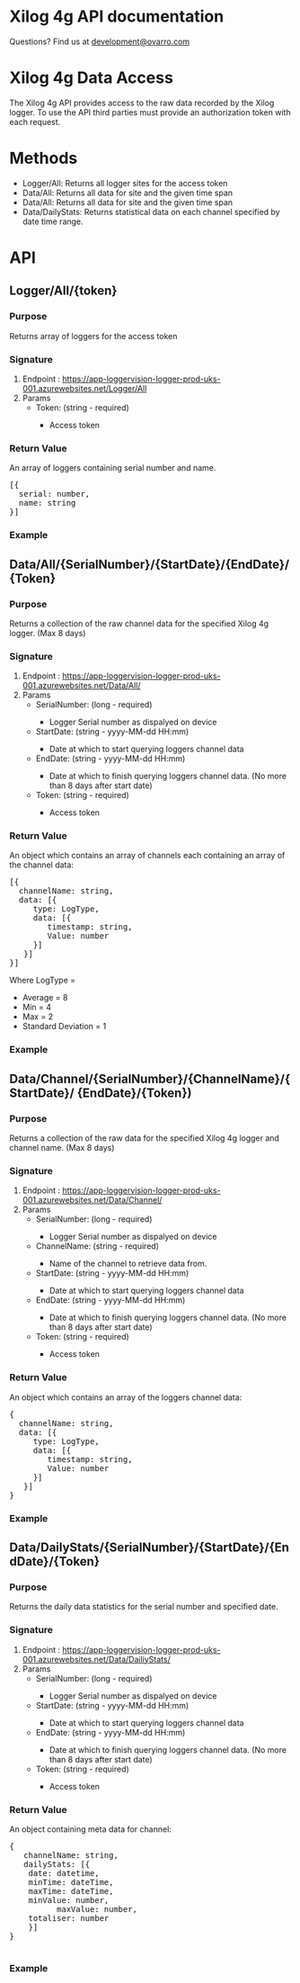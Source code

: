 <h1> Xilog 4g API documentation </h1>
Questions? Find us at <a href=mailto:development@ovarro.com> development@ovarro.com </a>

<h1> Xilog 4g Data Access </h1>
The Xilog 4g API provides access to the raw data recorded by the Xilog logger. To use the API third parties must provide an authorization token with each request. 

<h1> Methods </h1>
<ul>
  <li>Logger/All: Returns all logger sites for the access token</li>
  <li>Data/All: Returns all data for site and the given time span</li>
  <li>Data/All: Returns all data for site and the given time span</li>
  <li>Data/DailyStats: Returns statistical data on each channel specified by date time range.</li>
</ul>

<h1>API</h1>
<h2>Logger/All/{token}</h2>
<h3>Purpose</h3>
Returns array of loggers for the access token
<h3>Signature</h3>
<ol>
<li>Endpoint : <a href="https://app-loggervision-logger-prod-uks-001.azurewebsites.net/Logger/All"> https://app-loggervision-logger-prod-uks-001.azurewebsites.net/Logger/All</a>
</li>
<li> Params
  <ul>
    <li>Token: (string - required)</li>
    <ul>
      <li>Access token</li>
    </ul>
  </ul>
</li>
</ol>
<h3>Return Value</h3>
An array of loggers containing serial number and name.
<pre>
[{
  serial: number,
  name: string
}]
</pre>

<h3>Example</h3>

<h2>Data/All/{SerialNumber}/{StartDate}/{EndDate}/{Token}</h2>
<h3>Purpose</h3>
Returns a collection of the raw channel data for the specified Xilog 4g logger. (Max 8 days)
<h3>Signature</h3>
<ol>
<li>Endpoint : <a href="https://app-loggervision-logger-prod-uks-001.azurewebsites.net/Data/All/"> https://app-loggervision-logger-prod-uks-001.azurewebsites.net/Data/All/</a>
</li>
<li> Params
  <ul>
    <li>SerialNumber: (long - required)</li>
    <ul>
      <li>Logger Serial number as dispalyed on device</li>
    </ul>
    <li>StartDate: (string - yyyy-MM-dd HH:mm)</li>
    <ul>
      <li>Date at which to start querying loggers channel data</li>
    </ul>
    <li>EndDate: (string - yyyy-MM-dd HH:mm)</li>
    <ul>
      <li>Date at which to finish querying loggers channel data. (No more than 8 days after start date) </li>
    </ul>
    <li>Token: (string - required)</li>
    <ul>
      <li>Access token</li>
    </ul>
  </ul>
</li>
</ol>
<h3>Return Value</h3>
An object which contains an array of channels each containing an array of the channel data:
<pre>
[{
  channelName: string,
  data: [{
     type: LogType,
     data: [{
        timestamp: string,
        Value: number
     }]
   }]
}]
</pre>
Where LogType = 
<ul>
<li> Average = 8 </li>
<li> Min = 4 </li>
<li> Max = 2 </li>
<li> Standard Deviation = 1 </li> 
</ul>
<h3>Example</h3>

<h2>Data/Channel/{SerialNumber}/{ChannelName}/{StartDate}/ {EndDate}/{Token})</h2>
<h3>Purpose</h3>
Returns a collection of the raw data for the specified Xilog 4g logger and channel name. (Max 8 days)
<h3>Signature</h3>
<ol>
<li>Endpoint : <a href=" https://app-loggervision-logger-prod-uks-001.azurewebsites.net/Data/Channel/">https://app-loggervision-logger-prod-uks-001.azurewebsites.net/Data/Channel/</a>
</li>
<li> Params
  <ul>
    <li>SerialNumber: (long - required)</li>
    <ul>
      <li>Logger Serial number as dispalyed on device</li>
    </ul>
    <li>ChannelName: (string - required)</li>
    <ul>
      <li>Name of the channel to retrieve data from.</li>
    </ul>
    <li>StartDate: (string - yyyy-MM-dd HH:mm)</li>
    <ul>
      <li>Date at which to start querying loggers channel data</li>
    </ul>
    <li>EndDate: (string - yyyy-MM-dd HH:mm)</li>
    <ul>
      <li>Date at which to finish querying loggers channel data. (No more than 8 days after start date) </li>
    </ul>
    <li>Token: (string - required)</li>
    <ul>
      <li>Access token</li>
    </ul>
  </ul>
</li>
</ol>
<h3>Return Value</h3>
An object which contains an array of the loggers channel data:
<pre>
{
  channelName: string,
  data: [{
     type: LogType,
     data: [{
        timestamp: string,
        Value: number
     }]
   }]
}
</pre>
<h3>Example</h3>

<h2>Data/DailyStats/{SerialNumber}/{StartDate}/{EndDate}/{Token}</h2>
<h3>Purpose</h3>
Returns the daily data statistics for the serial number and specified date. 
<h3>Signature</h3>
<ol>
<li>Endpoint : <a href=" https://app-loggervision-logger-prod-uks-001.azurewebsites.net/Data/DailiyStats/">  https://app-loggervision-logger-prod-uks-001.azurewebsites.net/Data/DailiyStats/</a>
</li>
<li> Params
  <ul>
    <li>SerialNumber: (long - required)</li>
    <ul>
      <li>Logger Serial number as dispalyed on device</li>
    </ul>
    <li>StartDate: (string - yyyy-MM-dd HH:mm)</li>
    <ul>
      <li>Date at which to start querying loggers channel data</li>
    </ul>
    <li>EndDate: (string - yyyy-MM-dd HH:mm)</li>
    <ul>
      <li>Date at which to finish querying loggers channel data. (No more than 8 days after start date) </li>
    </ul>
    <li>Token: (string - required)</li>
    <ul>
      <li>Access token</li>
    </ul>
  </ul>
</li>
</ol>
<h3>Return Value</h3>
An object containing meta data for channel:
<pre>
{
   channelName: string,
   dailyStats: [{
	date: datetime,
	minTime: dateTime,
	maxTime: dateTime,
	minValue: number,
          maxValue: number,
	totaliser: number
    }]
}

</pre>
<h3>Example</h3>
